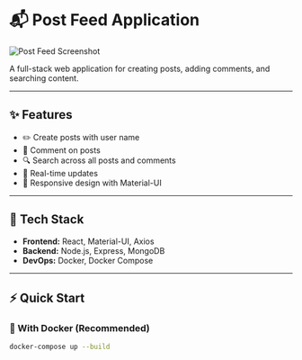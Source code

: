 # 📬 Post Feed Application

![Post Feed Screenshot](https://github.com/user-attachments/assets/b41a63c0-7893-4160-b2a3-de691feaa6b8)

A full-stack web application for creating posts, adding comments, and searching content.

---

## ✨ Features

- ✏️ Create posts with user name
- 💬 Comment on posts
- 🔍 Search across all posts and comments
- 🚀 Real-time updates
- 📱 Responsive design with Material-UI

---

## 🧰 Tech Stack

- **Frontend:** React, Material-UI, Axios  
- **Backend:** Node.js, Express, MongoDB  
- **DevOps:** Docker, Docker Compose  

---

## ⚡ Quick Start

### 🔧 With Docker (Recommended)

```bash
docker-compose up --build
